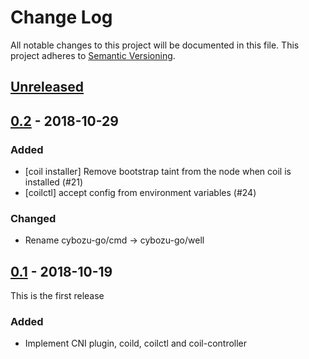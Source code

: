 # Change Log

All notable changes to this project will be documented in this file.
This project adheres to [Semantic Versioning](http://semver.org/).

## [Unreleased]

## [0.2] - 2018-10-29

### Added

- [coil installer] Remove bootstrap taint from the node when coil is installed (#21)
- [coilctl] accept config from environment variables (#24)

### Changed

- Rename cybozu-go/cmd -> cybozu-go/well

## [0.1] - 2018-10-19

This is the first release

### Added

- Implement CNI plugin, coild, coilctl and coil-controller

[Unreleased]: https://github.com/cybozu-go/coil/compare/v0.2...HEAD
[0.2]: https://github.com/cybozu-go/coil/compare/v0.1...v0.2
[0.1]: https://github.com/cybozu-go/coil/compare/91f0cb8b46e800f41a6b811fce811977ac52b07d...v0.1
